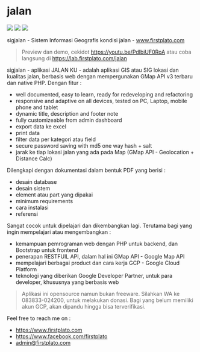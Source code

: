 # jalan

<img src="https://img.shields.io/github/license/ipang-dwi/xdesktop.svg" /> <img src="https://img.shields.io/badge/lab-firstplato.com-red.svg" /> <img src="https://img.shields.io/badge/need-donation-brightgreen.svg" />

sigjalan - Sistem Informasi Geografis kondisi jalan - www.firstplato.com

> Preview dan demo, cekidot https://youtu.be/PdlbiUF0RoA atau coba langsung di https://lab.firstplato.com/jalan

sigjalan - aplikasi JALAN KU - adalah aplikasi GIS atau SIG lokasi dan kualitas jalan, berbasis web dengan mempergunakan GMap API v3 terbaru dan native PHP. Dengan fitur :
- well documented, easy to learn, ready for redeveloping and refactoring
- responsive and adaptive on all devices, tested on PC, Laptop, mobile phone and tablet
- dynamic title, description and footer note
- fully customizeable from admin dashboard
- export data ke excel
- print data
- filter data per kategori atau field
- secure password saving with md5 one way hash + salt
- jarak ke tiap lokasi jalan yang ada pada Map (GMap API - Geolocation + Distance Calc)

Dilengkapi dengan dokumentasi dalam bentuk PDF yang berisi :
- desain database
- desain sistem
- element atau part yang dipakai
- minimum requirements
- cara instalasi
- referensi

Sangat cocok untuk dipelajari dan dikembangkan lagi. Terutama bagi yang ingin mempelajari atau mengembangkan :
- kemampuan pemrograman web dengan PHP untuk backend, dan Bootstrap untuk frontend
- penerapan RESTFUlL API, dalam hal ini GMap API - Google Map API
- mempelajari berbagai product dan cara kerja GCP - Google Cloud Platform
- teknologi yang diberikan Google Developer Partner, untuk para developer, khususnya yang berbasis web

> Aplikasi ini opensource namun bukan freeware. Silahkan WA ke 083833-024200, untuk melakukan donasi. Bagi yang belum memiliki akun GCP, akan dipandu hingga bisa terverifikasi.

Feel free to reach me on :
- https://www.firstplato.com
- https://www.facebook.com/firstplato
- admin@firstplato.com
